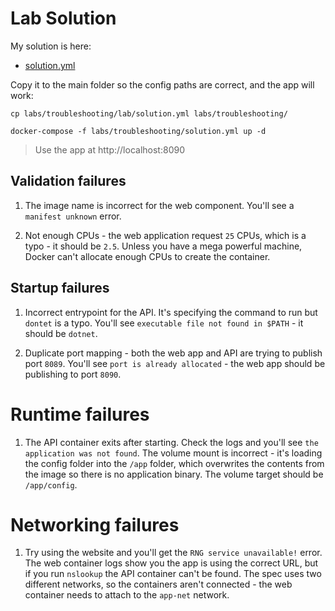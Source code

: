 # Lab Solution

My solution is here:

- [solution.yml](./lab/solution.yml)

Copy it to the main folder so the config paths are correct, and the app will work:

```
cp labs/troubleshooting/lab/solution.yml labs/troubleshooting/

docker-compose -f labs/troubleshooting/solution.yml up -d
```

> Use the app at http://localhost:8090

## Validation failures

1. The image name is incorrect for the web component. You'll see a `manifest unknown` error.

2. Not enough CPUs - the web application request `25` CPUs, which is a typo - it should be `2.5`. Unless you have a mega powerful machine, Docker can't allocate enough CPUs to create the container.

## Startup failures

1. Incorrect entrypoint for the API. It's specifying the command to run but `dontet` is a typo. You'll see `executable file not found in $PATH` - it should be `dotnet`.

2. Duplicate port mapping - both the web app and API are trying to publish port `8089`. You'll see `port is already allocated` - the web app should be publishing to port `8090`.

# Runtime failures

1. The API container exits after starting. Check the logs and you'll see `the application was not found`. The volume mount is incorrect - it's loading the config folder into the `/app` folder, which overwrites the contents from the image so there is no application binary. The volume target should be `/app/config`.

# Networking failures

1. Try using the website and you'll get the `RNG service unavailable!` error. The web container logs show you the app is using the correct URL, but if you run `nslookup` the API container can't be found. The spec uses two different networks, so the containers aren't connected - the web container needs to attach to the `app-net` network.
